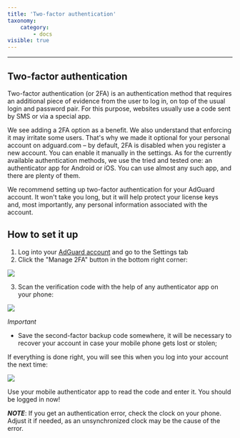 ```yaml
---
title: 'Two-factor authentication'
taxonomy:
    category:
        - docs
visible: true
---
```

---------------------------
Two-factor authentication
---------------------------
Two-factor authentication (or 2FA) is an authentication method that requires an additional piece of evidence from the user to log in, on top of the usual login and password pair. For this purpose, websites usually use a code sent by SMS or via a special app.

We see adding a 2FA option as a benefit. We also understand that enforcing it may irritate some users. That's why we made it optional for your personal account on adguard.com – by default, 2FA is disabled when you register a new account. You can enable it manually in the settings. As for the currently available authentication methods, we use the tried and tested one: an authenticator app for Android or iOS. You can use almost any such app, and there are plenty of them.

We recommend setting up two-factor authentication for your AdGuard account. It won't take you long, but it will help protect your license keys and, most importantly, any personal information associated with the account.


## How to set it up

1) Log into your [AdGuard account](https://auth.adguard.com/login.html) and go to the Settings tab
2) Click the "Manage 2FA" button in the bottom right corner:

<img src="https://cdn.adguard.com/public/Adguard/kb/newscreenshots/En/General/2Fa1en.png" />

3) Scan the verification code with the help of any authenticator app on your phone:

<img src="https://cdn.adguard.com/public/Adguard/kb/newscreenshots/En/General/2Fa2en.png" />

*Important*
* Save the second-factor backup code somewhere, it will be necessary to recover your account in case your mobile phone gets lost or stolen;

If everything is done right, you will see this when you log into your account the next time:

<img src="https://cdn.adguard.com/public/Adguard/kb/newscreenshots/En/General/2Fa3en.png" />

Use your mobile authenticator app to read the code and enter it. You should be logged in now!

***NOTE***: If you get an authentication error, check the clock on your phone. Adjust it if needed, as an unsynchronized clock may be the cause of the error.
